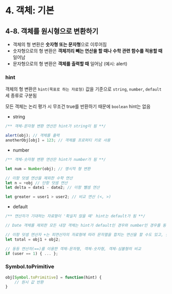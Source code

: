 # 4. 객체: 기본
## 4-8. 객체를 원시형으로 변환하기
- 객체의 형 변환은 **숫자형 또는 문자형**으로 이루어짐
- 숫자형으로의 형 변환은 **객체끼리 빼는 연산을 할 때나 수학 관련 함수를 적용할 때** 일어남
- 문자형으로의 형 변환은 **객체를 출력할 때** 일어남 (예시: alert)
### hint 
객체의 형 변환은 `hint(목표로 하는 자료형)` 값을 기준으로 `string`, `number`, `default` 세 종류로 구분됨

모든 객체는 논리 평가 시 무조건 true를 반환하기 때문에 `boolean` hint는 없음
- string
```javascript
/** 객체-문자형 변환 연산은 hint가 string이 됨 **/

alert(obj); // 객체를 출력
anotherObj[obj] = 123; // 객체를 프로퍼티 키로 사용
```
- number
```javascript
/** 객체-숫자형 변환 연산은 hint가 number가 됨 **/

let num = Number(obj); // 명시적 형 변환

// 이항 덧셈 연산을 제외한 수학 연산
let n = +obj // 단항 덧셈 연산
let delta = date1 - date2; // 이항 뺄셈 연산

let greater = user1 > user2; // 비교 연산 (<, >)
```
- default
```javascript
/** 연산자가 기대하는 자료형이 '확실치 않을 때' hint는 default가 됨 **/

// Date 객체를 제외한 모든 내장 객체는 hint가 default인 경우와 number인 경우를 동일하게 처리함

// 이항 덧셈 연산자 +는 피연산자의 자료형에 따라 문자열을 합치는 연산을 할 수도 있고, 숫자를 더하는 연산을 할 수도 있음
let total = obj1 + obj2;

// 동등 연산자(==)를 이용한 객체-문자형, 객체-숫자형, 객체-심볼형의 비교
if (user == 1) { ... };
```
### Symbol.toPrimitive
```javascript
obj[Symbol.toPrimitive] = function(hint) {
    // 원시 값 반환
}
```
